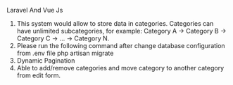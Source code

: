 Laravel And Vue Js

1. This system would allow to store data in categories. Categories can have unlimited subcategories, for example: Category A -> Category B -> Category C -> … -> Category N.
2. Please run the following command after change database configuration from .env file
php artisan migrate
3. Dynamic Pagination
4. Able to add/remove categories and move category to another category from edit form.